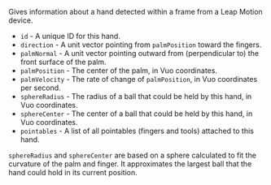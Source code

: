 Gives information about a hand detected within a frame from a Leap Motion device.

   - `id` - A unique ID for this hand. 
   - `direction` - A unit vector pointing from `palmPosition` toward the fingers.
   - `palmNormal` - A unit vector pointing outward from (perpendicular to) the front surface of the palm.
   - `palmPosition` - The center of the palm, in Vuo coordinates.
   - `palmVelocity` - The rate of change of `palmPosition`, in Vuo coordinates per second.
   - `sphereRadius` - The radius of a ball that could be held by this hand, in Vuo coordinates.
   - `sphereCenter` - The center of a ball that could be held by this hand, in Vuo coordinates.
   - `pointables` - A list of all pointables (fingers and tools) attached to this hand.

`sphereRadius` and `sphereCenter` are based on a sphere calculated to fit the curvature of the palm and finger. It approximates the largest ball that the hand could hold in its current position.
